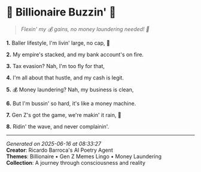# 💎 Billionaire Buzzin' 💸

> *Flexin' my 💰 gains, no money laundering needed! 💎*

**1.** Baller lifestyle, I'm livin' large, no cap, 💎


**2.** My empire's stacked, and my bank account's on fire.


**3.** Tax evasion? Nah, I'm too fly for that,


**4.** I'm all about that hustle, and my cash is legit.


**5.** 💰 Money laundering? Nah, my business is clean,


**6.** But I'm bussin' so hard, it's like a money machine.


**7.** Gen Z's got the game, we're makin' it rain, 🤑


**8.** Ridin' the wave, and never complainin'.



---

*Generated on 2025-06-16 at 08:33:27*  
**Creator**: Ricardo Barroca's AI Poetry Agent  
**Themes**: Billionaire • Gen Z Memes Lingo • Money Laundering  
**Collection**: A journey through consciousness and reality
